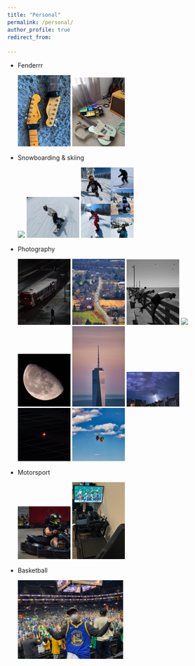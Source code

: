 ```yaml
---
title: "Personal"
permalink: /personal/
author_profile: true
redirect_from:

---
```


* Fenderrr

  <img src='/images/g1.png' style="max-width: 25%;">
  <img src='/images/g2.png' style="max-width: 25%;">

* Snowboarding & skiing

  <img src='/images/s2.jpeg' style="max-width: 25%;">
  <img src='/images/s3.jpg' style="max-width: 25%;">
  <img src='/images/s1.png' style="max-width: 25%;">

* Photography

  <img src='/images/p1.jpg' style="max-width: 25%;">
  <img src='/images/p2.jpg' style="max-width: 25%;">
  <img src='/images/p3.jpg' style="max-width: 25%;">

  <img src='/images/p4.jpg' style="max-width: 25%;">
  <img src='/images/p5.jpg' style="max-width: 25%;">
  <img src='/images/p6.jpg' style="max-width: 25%;">
  
  <img src='/images/p7.jpg' style="max-width: 25%;">
  <img src='/images/p8.jpg' style="max-width: 25%;">
  <img src='/images/p9.jpg' style="max-width: 25%;">

* Motorsport

  <img src='/images/m2.jpg' style="max-width: 25%;">
  <img src='/images/m3.jpg' style="max-width: 25%;">

* Basketball

  <img src='/images/b1.png' style="max-width: 50%;">

